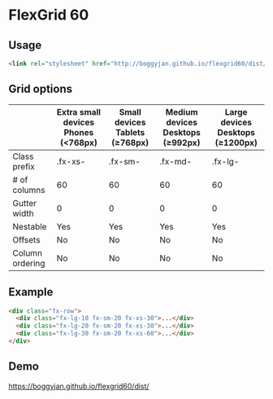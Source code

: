 # FlexGrid 60

## Usage
```html
<link rel="stylesheet" href="http://boggyjan.github.io/flexgrid60/dist/css/flexgrid60.css">
```


## Grid options
|                 | Extra small devices Phones (<768px) | Small devices Tablets (≥768px) | Medium devices Desktops (≥992px) | Large devices Desktops (≥1200px) |
|-----------------|-------------------------------------|--------------------------------|----------------------------------|----------------------------------|
| Class prefix    | .fx-xs-                             | .fx-sm-                        | .fx-md-                          | .fx-lg-                          |
| # of columns    | 60                                  | 60                             | 60                               | 60                               |
| Gutter width    | 0                                   | 0                              | 0                                | 0                                |
| Nestable        | Yes                                 | Yes                            | Yes                              | Yes                              |
| Offsets         | No                                  | No                             | No                               | No                               |
| Column ordering | No                                  | No                             | No                               | No                               |


## Example
```html
<div class="fx-row">
  <div class="fx-lg-10 fx-sm-20 fx-xs-30">...</div>
  <div class="fx-lg-20 fx-sm-20 fx-xs-30">...</div>
  <div class="fx-lg-30 fx-sm-20 fx-xs-60">...</div>
</div>
```

## Demo
https://boggyjan.github.io/flexgrid60/dist/